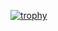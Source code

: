 [![trophy](https://github-profile-trophy.vercel.app/?username=ryo-ma&theme=matrix&rank=SECRET,SECRET,SECRET,SECRET,SECRET)](https://github.com/ryo-ma/github-profile-trophy)
